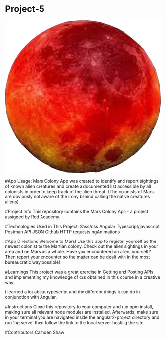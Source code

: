 # Project-5

![alt text](assets/planet-mars.png "Approaching the planet mars")

#App Usage:
Mars Colony App was created to identify and report sightings of known alien creatures and create a documented list accessible by all colonists in order to keep track of the alien threat.  (The colonists of Mars are obviously not aware of the irony behind calling the native creatures aliens)

#Project Info
This repository contains the Mars Colony App - a project assigned by Red Academy.

#Technologies Used in This Project:
Sass/css    Angular   Typescript/javascript    Postman   API   JSON    Github    HTTP requests    ngAnimations

#App Directions
Welcome to Mars!  Use this app to register yourself as the newest colonist to the Martian colony.  Check out the alien sightings in your area and on Mars as a whole.  Have you encountered an alien, yourself?  Then report your encounter so the matter can be dealt with in the most bureaucratic way possible!

#Learnings
This project was a great exercise in Getting and Posting APIs and implementing my knowledge of css obtained in this course in a creative way.

I learned a lot about typescript and the different things it can do in conjunction with Angular.

#Instructions
Clone this repository to your computer and run npm install, making sure all relevant node modules are installed.  Afterwards, make sure in your terminal you are navigated inside the angular2-project directory and run 'ng serve' then follow the link to the local server hosting the site.

#Contributors
Camden Shaw